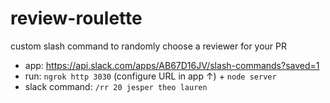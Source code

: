 # review-roulette

custom slash command to randomly choose a reviewer for your PR

- app: https://api.slack.com/apps/AB67D16JV/slash-commands?saved=1
- run: `ngrok http 3030` (configure URL in app ↑) + `node server`
- slack command: `/rr 20 jesper theo lauren`

